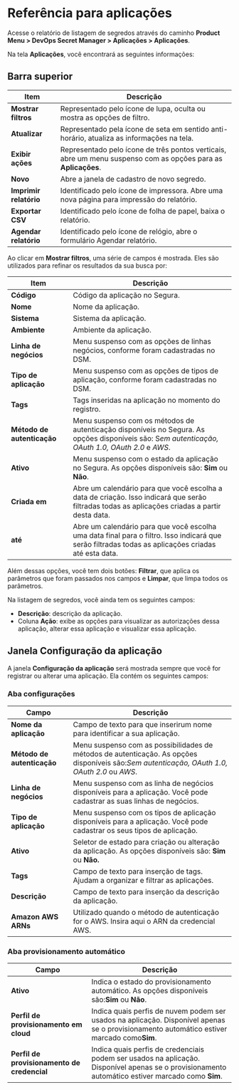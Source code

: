 # Referência para aplicações

Acesse o relatório de listagem de segredos através do caminho **Product Menu > DevOps Secret Manager > Aplicações > Aplicações**.

Na tela **Aplicações**, você encontrará as seguintes informações:

## Barra superior

| Item                          | Descrição                                                                                                      |
| ----------------------------- | ---------------------------------------------------------------------------------------------------------------- |
| **Mostrar filtros**     | Representado pelo ícone de lupa, oculta ou mostra as opções de filtro.                                        |
| **Atualizar**           | Representado pela ícone de seta em sentido anti-horário, atualiza as informações na tela.                    |
| **Exibir ações**      | Representado pelo ícone de três pontos verticais, abre um menu suspenso com as opções para as **Aplicações**. |
| **Novo**                | Abre a janela de cadastro de novo segredo.                                                                       |
| **Imprimir relatório** | Identificado pelo ícone de impressora. Abre uma nova página para impressão do relatório.                     |
| **Exportar CSV**        | Identificado pelo ícone de folha de papel, baixa o relatório.                                                  |
| **Agendar relatório**  | Identificado pelo ícone de relógio, abre o formulário Agendar relatório.                                      |

Ao clicar em **Mostrar filtros**, uma série de campos é mostrada. Eles são utilizados para refinar os resultados da sua busca por:

| Item                                | Descrição                                                                                                                                                         |
| ----------------------------------- | ------------------------------------------------------------------------------------------------------------------------------------------------------------------- |
| **Código**                   | Código da aplicação no Segura.                                                                                                                              |
| **Nome**                      | Nome da aplicação.                                                                                                                                                |
| **Sistema**                   | Sistema da aplicação.                                                                                                                                             |
| **Ambiente**                  | Ambiente da aplicação.                                                                                                                                            |
| **Linha de negócios**        | Menu suspenso com as opções de linhas negócios, conforme foram cadastradas no DSM.                                                                               |
| **Tipo de aplicação**       | Menu suspenso com as opções de tipos de aplicação, conforme foram cadastradas no DSM.                                                                           |
| **Tags**                      | Tags inseridas na aplicação no momento do registro.                                                                                                               |
| **Método de autenticação** | Menu suspenso com os métodos de autenticação disponíveis no Segura. As opções disponíveis são: S*em autenticação, OAuth 1.0, OAuth 2.0* e *AWS*. |
| **Ativo**                     | Menu suspenso com o estado da aplicação no Segura. As opções disponíveis são: **Sim** ou **Não**.                                                     |
| **Criada em**                 | Abre um calendário para que você escolha a data de criação. Isso indicará que serão filtradas todas as aplicações criadas a partir desta data.              |
| **até**                      | Abre um calendário para que você escolha uma data final para o filtro. Isso indicará que serão filtradas todas as aplicações criadas até esta data.          |

Além dessas opções, você tem dois botões: **Filtrar**, que aplica os parâmetros que foram passados nos campos e **Limpar**, que limpa todos os parâmetros.

Na listagem de segredos, você ainda tem os seguintes campos:

* **Descrição**: descrição da aplicação.
* Coluna **Ação**: exibe as opções para visualizar as autorizações dessa aplicação, alterar essa aplicação e visualizar essa aplicação.

## Janela Configuração da aplicação

A janela **Configuração da aplicação** será mostrada sempre que você for registrar ou alterar uma aplicação. Ela contém os seguintes campos:

### Aba configurações

| Campo                               | Descrição                                                                                                                                                |
| ----------------------------------- | ---------------------------------------------------------------------------------------------------------------------------------------------------------- |
| **Nome da aplicação**       | Campo de texto para que inserirum nome para identificar a sua aplicação.                                                                                 |
| **Método de autenticação** | Menu suspenso com as possibilidades de métodos de autenticação.  As opções disponíveis são:*Sem autenticação, OAuth 1.0, OAuth 2.0* ou *AWS*. |
| **Linha de negócios**        | Menu suspenso com as linha de negócios disponíveis para a aplicação. Você pode cadastrar as suas linhas de negócios.                                 |
| **Tipo de aplicação**       | Menu suspenso com os tipos de aplicação disponíveis para a aplicação. Você pode cadastrar os seus tipos de aplicação.                              |
| **Ativo**                     | Seletor de estado para criação ou alteração da aplicação.  As opções disponíveis são: **Sim** ou **Não.**                          |
| **Tags**                      | Campo de texto para inserção de tags. Ajudam a organizar e filtrar as aplicações.                                                                      |
| **Descrição**               | Campo de texto para inserção da descrição da aplicação.                                                                                              |
| **Amazon AWS ARNs**           | Utilizado quando o método de autenticação for o AWS. Insira aqui o ARN da credencial AWS.                                                               |

### Aba provisionamento automático

| Campo                                             | Descrição                                                                                                                                          |
| ------------------------------------------------- | ---------------------------------------------------------------------------------------------------------------------------------------------------- |
| **Ativo**                                   | Indica o estado do provisionamento automático. As opções disponíveis são:**Sim** ou **Não**.                                      |
| **Perfil de provisionamento em cloud**      | Indica quais perfis de nuvem podem ser usados na aplicação. Disponível apenas se o provisionamento automático estiver marcado como**Sim**. |
| **Perfil de provisionamento de credencial** | Indica quais perfis de credenciais podem ser usados na aplicação. Disponível apenas se o provisionamento automático estiver marcado como **Sim**. |
